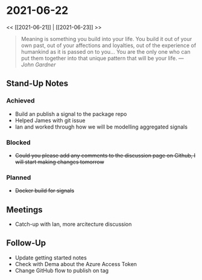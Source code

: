 # 2021-06-22

<< [[2021-06-21]] | [[2021-06-23]] >>

> Meaning is something you build into your life. You build it out of your own past, out of your affections and loyalties, out of the experience of humankind as it is passed on to you... You are the only one who can put them together into that unique pattern that will be your life.
> &mdash; <cite>John Gardner</cite>

## Stand-Up Notes

### Achieved
- Build an publish a signal to the package repo
- Helped James with git issue
- Ian and worked through how we will be modelling aggregated signals

### Blocked
- ~~Could you please add any comments to the discussion page on Github, I will start making changes tomorrow~~
### Planned
- ~~Docker build for signals~~

## Meetings
- Catch-up with Ian, more arcitecture discussion

## Follow-Up
- Update getting started notes
- Check with Dema about the Azure Access Token
- Change GitHub flow to publish on tag